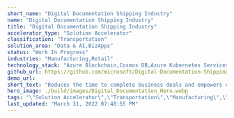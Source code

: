 ```yaml
---
short_name: "Digital Documentation Shipping Industry"
name: "Digital Documentation Shipping Industry"
title: "Digital Documentation Shipping Industry"
accelerator_type: "Solution Accelerator"
classification: "Transportation"
solution_area: "Data & AI,BizApps"
status: "Work In Progress"
industries: "Manufacturing,Retail"
technology_stack: "Azure Blockchain,Cosmos DB,Azure Kubernetes Services,Azure Container Registry"
github_url: https://github.com/microsoft/Digital-Documentation-Shipping-Industry-Solution-Accelerator
demo_url: 
short_text: "Reduces the time to complete business deals and empowers companies to easily and securely transact business with new companies all over the world"
hero_image: ./build/images/Digital_Documentation_Hero.webp
tags: "\"Solution Accelerator\",\"Transportation\",\"Manufacturing\",\"Retail\",\"Azure Blockchain\",\"Cosmos DB\",\"Azure Kubernetes Services\",\"Azure Container Registry\""
last_updated: "March 31, 2022 07:48:55 PM"
---
```

